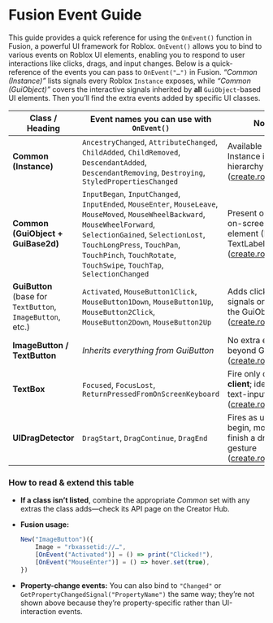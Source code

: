 # Fusion Event Guide

This guide provides a quick reference for using the `OnEvent()` function in Fusion, a powerful UI framework for Roblox. `OnEvent()` allows you to bind to various events on Roblox UI elements, enabling you to respond to user interactions like clicks, drags, and input changes.
Below is a quick-reference of the events you can pass to `OnEvent("…")` in Fusion.
*“Common (Instance)”* lists signals every Roblox `Instance` exposes, while *“Common (GuiObject)”* covers the interactive signals inherited by **all** `GuiObject`-based UI elements. Then you’ll find the extra events added by specific UI classes.

| **Class / Heading**                                        | **Event names you can use with `OnEvent()`**                                                                                                                                                                                                                                 | Notes                                                                                   |
| ---------------------------------------------------------- | ---------------------------------------------------------------------------------------------------------------------------------------------------------------------------------------------------------------------------------------------------------------------------- | --------------------------------------------------------------------------------------- |
| **Common (Instance)**                                      | `AncestryChanged`, `AttributeChanged`, `ChildAdded`, `ChildRemoved`, `DescendantAdded`, `DescendantRemoving`, `Destroying`, `StyledPropertiesChanged`                                                                                                                        | Available on every Instance in the hierarchy ([create.roblox.com][1])                   |
| **Common (GuiObject + GuiBase2d)**                         | `InputBegan`, `InputChanged`, `InputEnded`, `MouseEnter`, `MouseLeave`, `MouseMoved`, `MouseWheelBackward`, `MouseWheelForward`, `SelectionGained`, `SelectionLost`, `TouchLongPress`, `TouchPan`, `TouchPinch`, `TouchRotate`, `TouchSwipe`, `TouchTap`, `SelectionChanged` | Present on every on-screen UI element (Frame, TextLabel, etc.) ([create.roblox.com][2]) |
| **GuiButton** (base for `TextButton`, `ImageButton`, etc.) | `Activated`, `MouseButton1Click`, `MouseButton1Down`, `MouseButton1Up`, `MouseButton2Click`, `MouseButton2Down`, `MouseButton2Up`                                                                                                                                            | Adds click-specific signals on top of the GuiObject set ([create.roblox.com][3])        |
| **ImageButton / TextButton**                               | *Inherits everything from GuiButton*                                                                                                                                                                                                                                         | No extra events beyond GuiButton ([create.roblox.com][4])                               |
| **TextBox**                                                | `Focused`, `FocusLost`, `ReturnPressedFromOnScreenKeyboard`                                                                                                                                                                                                                  | Fire only on the **client**; ideal for text-input handling ([create.roblox.com][5])     |
| **UIDragDetector**                                         | `DragStart`, `DragContinue`, `DragEnd`                                                                                                                                                                                                                                       | Fires as users begin, move, and finish a drag gesture ([create.roblox.com][6])          |

### How to read & extend this table

* **If a class isn’t listed**, combine the appropriate *Common* set with any extras the class adds—check its API page on the Creator Hub.
* **Fusion usage:**

  ```ts
  New("ImageButton")({
      Image = "rbxassetid://…",
      [OnEvent("Activated")] = () => print("Clicked!"),
      [OnEvent("MouseEnter")] = () => hover.set(true),
  })
  ```

* **Property-change events:** You can also bind to `"Changed"` or `GetPropertyChangedSignal("PropertyName")` the same way; they’re not shown above because they’re property-specific rather than UI-interaction events.

[1]: https://create.roblox.com/docs/reference/engine/classes/Instance "Instance | Documentation - Roblox Creator Hub"
[2]: https://create.roblox.com/docs/reference/engine/classes/GuiObject "GuiObject | Documentation - Roblox Creator Hub"
[3]: https://create.roblox.com/docs/reference/engine/classes/GuiButton "GuiButton | Documentation - Roblox Creator Hub"
[4]: https://create.roblox.com/docs/reference/engine/classes/ImageButton "ImageButton | Documentation - Roblox Creator Hub"
[5]: https://create.roblox.com/docs/reference/engine/classes/TextBox "TextBox | Documentation - Roblox Creator Hub"
[6]: https://create.roblox.com/docs/reference/engine/classes/UIDragDetector "UIDragDetector | Documentation - Roblox Creator Hub"
